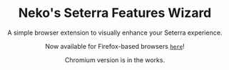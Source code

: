 <div align=center>
	<h1> Neko's Seterra Features Wizard</h1>
	<p>
	A simple browser extension to visually enhance your Seterra experience.
	</p>	

Now available for Firefox-based browsers [`here`](https://addons.mozilla.org/en-GB/firefox/addon/neko-s-settera-features-wizard/)!

Chromium version is in the works.
</div>
